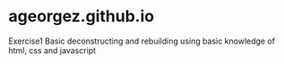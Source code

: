 # ageorgez.github.io
Exercise1
Basic deconstructing and rebuilding using basic knowledge of html, css and javascript